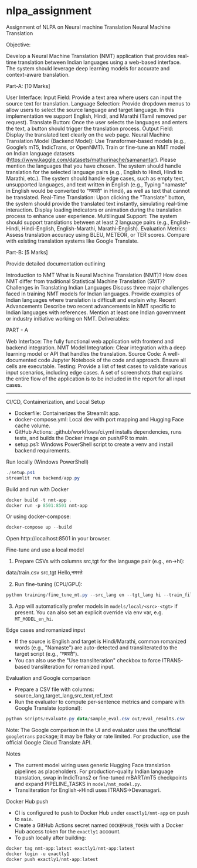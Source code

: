 # nlpa_assignment
Assignment of NLPA on Neural machine Translation
Neural Machine Translation

Objective:

Develop a Neural Machine Translation (NMT) application that provides real-time translation between Indian languages using a web-based interface. The system should leverage deep learning models for accurate and context-aware translation.

 

Part-A: [10 Marks]

User Interface:
Input Field: Provide a text area where users can input the source text for translation.
Language Selection: Provide dropdown menus to allow users to select the source language and target language. In this implementation we support English, Hindi, and Marathi (Tamil removed per request).
Translate Button: Once the user selects the languages and enters the text, a button should trigger the translation process.
Output Field: Display the translated text clearly on the web page.
Neural Machine Translation Model (Backend Model):
Use Transformer-based models (e.g., Google’s mT5, IndicTrans, or OpenNMT).
Train or fine-tune an NMT model on Indian language datasets (https://www.kaggle.com/datasets/mathurinache/samanantar). Please mention the languages that you have chosen.
The system should handle translation for the selected language pairs (e.g., English to Hindi, Hindi to Marathi, etc.).
The system should handle edge cases, such as empty text, unsupported languages, and text written in English (e.g., Typing "namaste" in English would be converted to "नमस्ते" in Hindi), as well as text that cannot be translated.
Real-Time Translation:
Upon clicking the "Translate" button, the system should provide the translated text instantly, simulating real-time interaction.
Display loading indicators or animation during the translation process to enhance user experience.
Multilingual Support:
The system should support translations between at least 2 language pairs (e.g., English-Hindi, Hindi-English, English-Marathi, Marathi-English).
Evaluation Metrics:
Assess translation accuracy using BLEU, METEOR, or TER scores.
Compare with existing translation systems like Google Translate.
 

Part-B: [5 Marks]

 Provide detailed documentation outlining

Introduction to NMT
What is Neural Machine Translation (NMT)?
How does NMT differ from traditional Statistical Machine Translation (SMT)?
Challenges in Translating Indian Languages
Discuss three major challenges faced in training NMT models for Indian languages.
Provide examples of Indian languages where translation is difficult and explain why.
Recent Advancements
Describe two recent advancements in NMT specific to Indian languages with references.
Mention at least one Indian government or industry initiative working on NMT.
Deliverables:

PART - A

Web Interface: The fully functional web application with frontend and backend integration.
NMT Model Integration: Clear integration with a deep learning model or API that handles the translation.
Source Code: A well-documented code Jupyter Notebook of the code and approach. Ensure all cells are executable.
Testing: Provide a list of test cases to validate various input scenarios, including edge cases.
A set of screenshots that explains the entire flow of the application is to be included in the report for all input cases.

---

CI/CD, Containerization, and Local Setup

- Dockerfile: Containerizes the Streamlit app.
- docker-compose.yml: Local dev with port mapping and Hugging Face cache volume.
- GitHub Actions: .github/workflows/ci.yml installs dependencies, runs tests, and builds the Docker image on push/PR to main.
- setup.ps1: Windows PowerShell script to create a venv and install backend requirements.

Run locally (Windows PowerShell)

```powershell
./setup.ps1
streamlit run backend/app.py
```

Build and run with Docker

```powershell
docker build -t nmt-app .
docker run -p 8501:8501 nmt-app
```

Or using docker-compose:

```powershell
docker-compose up --build
```

Open http://localhost:8501 in your browser.

Fine-tune and use a local model

1) Prepare CSVs with columns src,tgt for the language pair (e.g., en→hi):

data/train.csv
src,tgt
Hello,नमस्ते

2) Run fine-tuning (CPU/GPU):

```powershell
python training/fine_tune_mt.py --src_lang en --tgt_lang hi --train_file data/train.csv --output_dir models/local/en-hi --num_train_epochs 1 --per_device_train_batch_size 8
```

3) App will automatically prefer models in `models/local/<src>-<tgt>` if present. You can also set an explicit override via env var, e.g. `MT_MODEL_en_hi`.

Edge cases and romanized input

- If the source is English and target is Hindi/Marathi, common romanized words (e.g., "Namaste") are auto-detected and transliterated to the target script (e.g., "नमस्ते").
- You can also use the "Use transliteration" checkbox to force ITRANS-based transliteration for romanized input.

Evaluation and Google comparison

- Prepare a CSV file with columns: source_lang,target_lang,src_text,ref_text
- Run the evaluator to compute per-sentence metrics and compare with Google Translate (optional):

```powershell
python scripts/evaluate.py data/sample_eval.csv out/eval_results.csv
```

Note: The Google comparison in the UI and evaluator uses the unofficial `googletrans` package; it may be flaky or rate limited. For production, use the official Google Cloud Translate API.

Notes

- The current model wiring uses generic Hugging Face translation pipelines as placeholders. For production-quality Indian language translation, swap in IndicTrans2 or fine-tuned mBART/mT5 checkpoints and expand PIPELINE_TASKS in `model/nmt_model.py`.
- Transliteration for English→Hindi uses ITRANS→Devanagari.

Docker Hub push

- CI is configured to push to Docker Hub under `exactly1/nmt-app` on push to `main`.
- Create a GitHub Actions secret named `DOCKERHUB_TOKEN` with a Docker Hub access token for the `exactly1` account.
- To push locally after building:

```powershell
docker tag nmt-app:latest exactly1/nmt-app:latest
docker login -u exactly1
docker push exactly1/nmt-app:latest
```